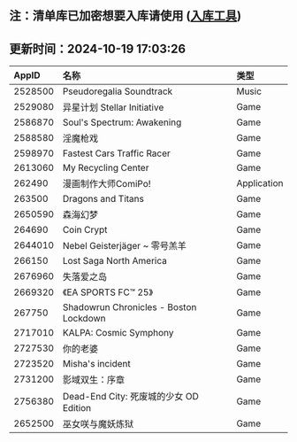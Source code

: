 ## 注：清单库已加密想要入库请使用 ([入库工具](https://github.com/BlankTMing/ManifestAutoUpdate/releases))

## 更新时间：2024-10-19 17:03:26
| AppID | 名称 | 类型  |
| :-------------------- | :----------------------------- | :----------- |
| 2528500 | Pseudoregalia Soundtrack| Music |
| 2529080 | 异星计划 Stellar Initiative| Game |
| 2586870 | Soul's Spectrum: Awakening| Game |
| 2588580 | 淫魔枪戏| Game |
| 2598970 | Fastest Cars Traffic Racer| Game |
| 2613060 | My Recycling Center| Game |
| 262490 | 漫画制作大师ComiPo!| Application |
| 263500 | Dragons and Titans| Game |
| 2650590 | 森海幻梦| Game |
| 264690 | Coin Crypt| Game |
| 2644010 | Nebel Geisterjäger ~ 零号羔羊| Game |
| 266150 | Lost Saga North America| Game |
| 2676960 | 失落爱之岛| Game |
| 2669320 | 《EA SPORTS FC™ 25》| Game |
| 267750 | Shadowrun Chronicles - Boston Lockdown| Game |
| 2717010 | KALPA: Cosmic Symphony| Game |
| 2727530 | 你的老婆| Game |
| 2723520 | Misha's incident| Game |
| 2731200 | 影域双生：序章| Game |
| 2756380 | Dead-End City: 死废城的少女 OD Edition| Game |
| 2652500 | 巫女咲与魔妖炼狱| Game |
